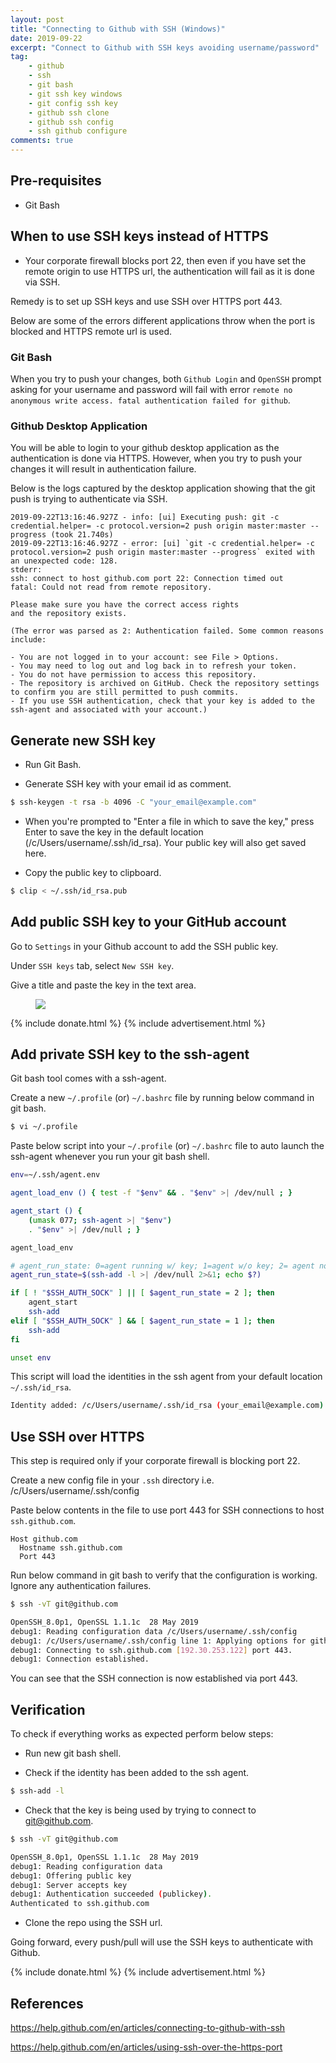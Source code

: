 ```yaml
---
layout: post
title: "Connecting to Github with SSH (Windows)"
date: 2019-09-22
excerpt: "Connect to Github with SSH keys avoiding username/password"
tag:
    - github
    - ssh
    - git bash
    - git ssh key windows
    - git config ssh key
    - github ssh clone
    - github ssh config
    - ssh github configure
comments: true
---
```


## Pre-requisites

-   Git Bash

## When to use SSH keys instead of HTTPS

-   Your corporate firewall blocks port 22, then even if you have set the remote origin to use HTTPS url, the authentication will fail as it is done via SSH.

Remedy is to set up SSH keys and use SSH over HTTPS port 443.

Below are some of the errors different applications throw when the port is blocked and HTTPS remote url is used.

### Git Bash

When you try to push your changes, both `Github Login` and `OpenSSH` prompt asking for your username and password will fail with error `remote no anonymous write access. fatal authentication failed for github`.

### Github Desktop Application

You will be able to login to your github desktop application as the authentication is done via HTTPS. However, when you try to push your changes it will result in authentication failure.

Below is the logs captured by the desktop application showing that the git push is trying to authenticate via SSH.

```text
2019-09-22T13:16:46.927Z - info: [ui] Executing push: git -c credential.helper= -c protocol.version=2 push origin master:master --progress (took 21.740s)
2019-09-22T13:16:46.927Z - error: [ui] `git -c credential.helper= -c protocol.version=2 push origin master:master --progress` exited with an unexpected code: 128.
stderr:
ssh: connect to host github.com port 22: Connection timed out
fatal: Could not read from remote repository.

Please make sure you have the correct access rights
and the repository exists.

(The error was parsed as 2: Authentication failed. Some common reasons include:

- You are not logged in to your account: see File > Options.
- You may need to log out and log back in to refresh your token.
- You do not have permission to access this repository.
- The repository is archived on GitHub. Check the repository settings to confirm you are still permitted to push commits.
- If you use SSH authentication, check that your key is added to the ssh-agent and associated with your account.)
```

## Generate new SSH key

-   Run Git Bash.

-   Generate SSH key with your email id as comment.

```bash
$ ssh-keygen -t rsa -b 4096 -C "your_email@example.com"
```

-   When you're prompted to "Enter a file in which to save the key," press Enter to save the key in the default location (/c/Users/username/.ssh/id_rsa). Your public key will also get saved here.

-   Copy the public key to clipboard.

```bash
$ clip < ~/.ssh/id_rsa.pub
```

## Add public SSH key to your GitHub account

Go to `Settings` in your Github account to add the SSH public key.

Under `SSH keys` tab, select `New SSH key`.

Give a title and paste the key in the text area.

<figure>
	<a href="{{ site.url }}/assets/img/2019/09/github-ssh-keys.png"><img src="{{ site.url }}/assets/img/2019/09/github-ssh-keys.png"></a>
</figure>

{% include donate.html %}
{% include advertisement.html %}

## Add private SSH key to the ssh-agent

Git bash tool comes with a ssh-agent.

Create a new `~/.profile` (or) `~/.bashrc` file by running below command in git bash.

```bash
$ vi ~/.profile
```

Paste below script into your `~/.profile` (or) `~/.bashrc` file to auto launch the ssh-agent whenever you run your git bash shell.

```bash
env=~/.ssh/agent.env

agent_load_env () { test -f "$env" && . "$env" >| /dev/null ; }

agent_start () {
    (umask 077; ssh-agent >| "$env")
    . "$env" >| /dev/null ; }

agent_load_env

# agent_run_state: 0=agent running w/ key; 1=agent w/o key; 2= agent not running
agent_run_state=$(ssh-add -l >| /dev/null 2>&1; echo $?)

if [ ! "$SSH_AUTH_SOCK" ] || [ $agent_run_state = 2 ]; then
    agent_start
    ssh-add
elif [ "$SSH_AUTH_SOCK" ] && [ $agent_run_state = 1 ]; then
    ssh-add
fi

unset env
```

This script will load the identities in the ssh agent from your default location `~/.ssh/id_rsa`.

```bash
Identity added: /c/Users/username/.ssh/id_rsa (your_email@example.com)
```

## Use SSH over HTTPS

This step is required only if your corporate firewall is blocking port 22.

Create a new config file in your `.ssh` directory i.e. /c/Users/username/.ssh/config

Paste below contents in the file to use port 443 for SSH connections to host `ssh.github.com`.

```text
Host github.com
  Hostname ssh.github.com
  Port 443
```

Run below command in git bash to verify that the configuration is working. Ignore any authentication failures.

```bash
$ ssh -vT git@github.com

OpenSSH_8.0p1, OpenSSL 1.1.1c  28 May 2019
debug1: Reading configuration data /c/Users/username/.ssh/config
debug1: /c/Users/username/.ssh/config line 1: Applying options for github.com
debug1: Connecting to ssh.github.com [192.30.253.122] port 443.
debug1: Connection established.
```

You can see that the SSH connection is now established via port 443.

## Verification

To check if everything works as expected perform below steps:

-   Run new git bash shell.

-   Check if the identity has been added to the ssh agent.

```bash
$ ssh-add -l
```

-   Check that the key is being used by trying to connect to git@github.com.

```bash
$ ssh -vT git@github.com

OpenSSH_8.0p1, OpenSSL 1.1.1c  28 May 2019
debug1: Reading configuration data
debug1: Offering public key
debug1: Server accepts key
debug1: Authentication succeeded (publickey).
Authenticated to ssh.github.com
```

-   Clone the repo using the SSH url.

Going forward, every push/pull will use the SSH keys to authenticate with Github.

{% include donate.html %}
{% include advertisement.html %}

## References

<https://help.github.com/en/articles/connecting-to-github-with-ssh>

<https://help.github.com/en/articles/using-ssh-over-the-https-port>
